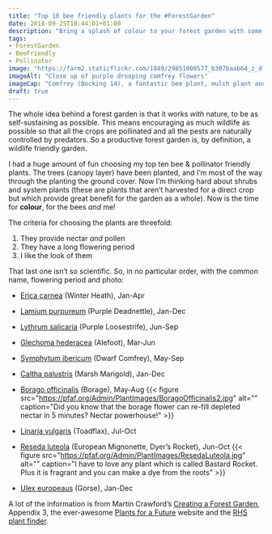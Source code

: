 ```yaml
---
title: "Top 10 bee friendly plants for the #ForestGarden"
date: 2018-09-25T10:44:01+01:00
description: "Bring a splash of colour to your forest garden with some stalwart “system plants”, providing a much needed boost of all-year-round nectar and pollen for your friendly pollinators and predators 🐝"
tags: 
- ForestGarden
- BeeFriendly
- Pollinator
image: "https://farm2.staticflickr.com/1849/29851000577_b307baab64_z_d.jpg"
imageAlt: "Close up of purple drooping comfrey flowers"
imageCap: "Comfrey (Bocking 14), a fantastic bee plant, mulch plant and all-round thuggish good guy"
draft: true
---
```


The whole idea behind a forest garden is that it works _with_ nature, to be as self-sustaining as possible. This means encouraging as much wildlife as possible so that all the crops are pollinated and all the pests are naturally controlled by predators. So a productive forest garden is, by definition, a wildlife friendly garden.

I had a huge amount of fun choosing my top ten bee & pollinator friendly plants. The trees (canopy layer) have been planted, and I’m most of the way through the planting the ground cover. Now I’m thinking hard about shrubs and system plants (these are plants that aren’t harvested for a direct crop but which provide great benefit for the garden as a whole). Now is the time for **colour**, for the bees _and_ me!

The criteria for choosing the plants are threefold:

1. They provide nectar _and_ pollen
2. They have a long flowering period
3. I like the look of them

That last one isn’t so scientific. So, in no particular order, with the common name, flowering period and photo:

* [Erica carnea](https://www.rhs.org.uk/Plants/89384/i-Erica-carnea-i-Loughrigg/Details) (Winter Heath), Jan-Apr
  
* [Lamium purpureum](https://pfaf.org/user/Plant.aspx?LatinName=Lamium+purpureum) (Purple Deadnettle), Jan-Dec
  
* [Lythrum salicaria](https://pfaf.org/user/Plant.aspx?LatinName=Lythrum+salicaria) (Purple Loosestrife), Jun-Sep
  
* [Glechoma hederacea](https://pfaf.org/user/Plant.aspx?LatinName=Glechoma+hederacea) (Alefoot), Mar-Jun
  
* [Symphytum ibericum](https://www.rhs.org.uk/Plants/75444/i-Symphytum-ibericum-i/Details) (Dwarf Comfrey), May-Sep
  
* [Caltha palustris](https://pfaf.org/user/Plant.aspx?LatinName=Caltha+palustris) (Marsh Marigold), Jan-Dec
  
* [Borago officinalis](https://pfaf.org/user/Plant.aspx?LatinName=Borago+officinalis) (Borage), May-Aug
  {{< figure src="https://pfaf.org/Admin/PlantImages/BoragoOfficinalis2.jpg" alt="" caption="Did you know that the borage flower can re-fill depleted nectar in 5 minutes? Nectar powerhouse!" >}}  
* [Linaria vulgaris](https://pfaf.org/user/Plant.aspx?LatinName=Linaria+vulgaris) (Toadflax), Jul-Oct
* [Reseda luteola](https://pfaf.org/USER/Plant.aspx?LatinName=Reseda+luteola) (European Mignonette, Dyer’s Rocket), Jun-Oct
  {{< figure src="https://pfaf.org/Admin/PlantImages/ResedaLuteola.jpg" alt="" caption="I have to love any plant which is called Bastard Rocket. Plus it is fragrant and you can make a dye from the roots" >}}
* [Ulex europeaus](https://pfaf.org/user/Plant.aspx?LatinName=Ulex+europaeus) (Gorse), Jan-Dec
  
A lot of the information is from Martin Crawford’s [Creating a Forest Garden](), Appendix 3, the ever-awesome [Plants for a Future]() website and the [RHS plant finder]().
